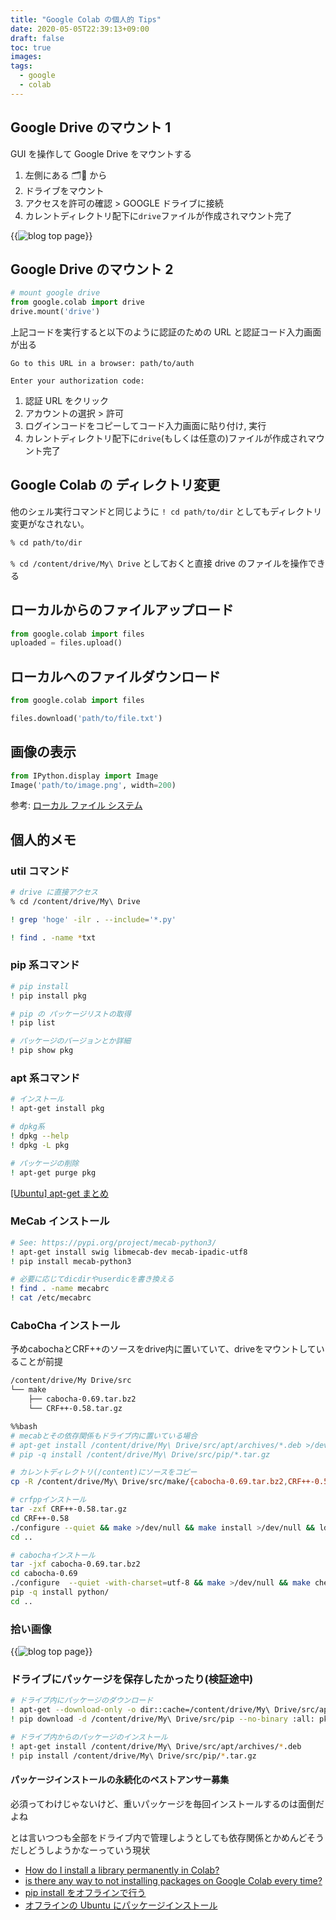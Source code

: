 ```yaml
---
title: "Google Colab の個人的 Tips"
date: 2020-05-05T22:39:13+09:00
draft: false
toc: true
images:
tags:
  - google
  - colab
---
```


## Google Drive のマウント 1

GUI を操作して Google Drive をマウントする

1. 左側にある 🗂:file_folder: から
2. ドライブをマウント
3. アクセスを許可の確認 > GOOGLE ドライブに接続
4. カレントディレクトリ配下に`drive`ファイルが作成されマウント完了

{{<image src="https://i.imgur.com/RScyikA.png" alt="blog top page" position="center">}}

## Google Drive のマウント 2

```python
# mount google drive
from google.colab import drive
drive.mount('drive')
```

上記コードを実行すると以下のように認証のための URL と認証コード入力画面が出る

```
Go to this URL in a browser: path/to/auth

Enter your authorization code:

```

1. 認証 URL をクリック
2. アカウントの選択 > 許可
3. ログインコードをコピーしてコード入力画面に貼り付け, 実行
4. カレントディレクトリ配下に`drive`(もしくは任意の)ファイルが作成されマウント完了

## Google Colab の ディレクトリ変更

他のシェル実行コマンドと同じように `! cd path/to/dir` としてもディレクトリ変更がなされない。

```bash
% cd path/to/dir
```

`% cd /content/drive/My\ Drive` としておくと直接 drive のファイルを操作できる

## ローカルからのファイルアップロード

```python
from google.colab import files
uploaded = files.upload()
```

## ローカルへのファイルダウンロード

```python
from google.colab import files

files.download('path/to/file.txt')
```

## 画像の表示

```python
from IPython.display import Image
Image('path/to/image.png', width=200)
```

参考: [ローカル ファイル システム](https://colab.research.google.com/notebooks/io.ipynb)

## 個人的メモ

### util コマンド

```bash
# drive に直接アクセス
% cd /content/drive/My\ Drive

! grep 'hoge' -ilr . --include='*.py'

! find . -name *txt
```

### pip 系コマンド

```bash
# pip install
! pip install pkg

# pip の パッケージリストの取得
! pip list

# パッケージのバージョンとか詳細
! pip show pkg
```

### apt 系コマンド

```bash
# インストール
! apt-get install pkg

# dpkg系
! dpkg --help
! dpkg -L pkg

# パッケージの削除
! apt-get purge pkg
```

[[Ubuntu] apt-get まとめ](https://qiita.com/white_aspara25/items/723ae4ebf0bfefe2115c)

### MeCab インストール

```bash
# See: https://pypi.org/project/mecab-python3/
! apt-get install swig libmecab-dev mecab-ipadic-utf8
! pip install mecab-python3

# 必要に応じてdicdirやuserdicを書き換える
! find . -name mecabrc
! cat /etc/mecabrc
```

### CaboCha インストール

予めcabochaとCRF++のソースをdrive内に置いていて、driveをマウントしていることが前提

```bash
/content/drive/My Drive/src
└── make
    ├── cabocha-0.69.tar.bz2
    └── CRF++-0.58.tar.gz
```

```bash
%%bash
# mecabとその依存関係もドライブ内に置いている場合
# apt-get install /content/drive/My\ Drive/src/apt/archives/*.deb >/dev/null
# pip -q install /content/drive/My\ Drive/src/pip/*.tar.gz

# カレントディレクトリ(/content)にソースをコピー
cp -R /content/drive/My\ Drive/src/make/{cabocha-0.69.tar.bz2,CRF++-0.58.tar.gz} .

# crfppインストール
tar -zxf CRF++-0.58.tar.gz
cd CRF++-0.58  
./configure --quiet && make >/dev/null && make install >/dev/null && ldconfig  
cd ..

# cabochaインストール
tar -jxf cabocha-0.69.tar.bz2
cd cabocha-0.69
./configure  --quiet -with-charset=utf-8 && make >/dev/null && make check >/dev/null && make install >/dev/null && ldconfig
pip -q install python/
cd ..
```

### 拾い画像

{{<image src="https://cdn.analyticsvidhya.com/wp-content/uploads/2020/03/ct14.png" alt="blog top page" position="center">}}

### ドライブにパッケージを保存したかったり(検証途中)

```bash
# ドライブ内にパッケージのダウンロード
! apt-get --download-only -o dir::cache=/content/drive/My\ Drive/src/apt install pkg
! pip download -d /content/drive/My\ Drive/src/pip --no-binary :all: pkg

# ドライブ内からのパッケージのインストール
! apt-get install /content/drive/My\ Drive/src/apt/archives/*.deb
! pip install /content/drive/My\ Drive/src/pip/*.tar.gz
```

#### パッケージインストールの永続化のベストアンサー募集

必須ってわけじゃないけど、重いパッケージを毎回インストールするのは面倒だよね

とは言いつつも全部をドライブ内で管理しようとしても依存関係とかめんどそうだしどうしようかなーっていう現状

- [How do I install a library permanently in Colab?](https://stackoverflow.com/questions/55253498/how-do-i-install-a-library-permanently-in-colab)
- [is there any way to not installing packages on Google Colab every time?](https://stackoverflow.com/questions/49308803/is-there-any-way-to-not-installing-packages-on-google-colab-every-time?rq=1)
- [pip install をオフラインで行う](https://qiita.com/saten/items/d2ac85947583723246bf)
- [オフラインの Ubuntu にパッケージインストール](https://dawtrav.skr.jp/blog/ubuntu/install-package-offline/)
